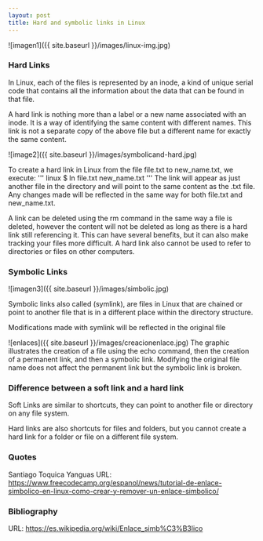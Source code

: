 ```yaml
---
layout: post
title: Hard and symbolic links in Linux
---
```


![imagen1]({{ site.baseurl }}/images/linux-img.jpg)


### Hard Links


In Linux, each of the files is represented by an inode, a kind of unique serial code that contains all the information about the data that can be found in that file.

A hard link is nothing more than a label or a new name associated with an inode. It is a way of identifying the same content with different names. This link is not a separate copy of the above file but a different name for exactly the same content.

![image2]({{ site.baseurl }}/images/symbolicand-hard.jpg)

To create a hard link in Linux from the file file.txt to new_name.txt, we execute:
''' linux
$ ln file.txt new_name.txt
'''
The link will appear as just another file in the directory and will point to the same content as the .txt file. Any changes made will be reflected in the same way for both file.txt and new_name.txt.

A link can be deleted using the rm command in the same way a file is deleted, however the content will not be deleted as long as there is a hard link still referencing it. This can have several benefits, but it can also make tracking your files more difficult. A hard link also cannot be used to refer to directories or files on other computers.


### Symbolic Links

![imagen3]({{ site.baseurl }}/images/simbolic.jpg)

Symbolic links also called (symlink), are files in Linux that are chained or point to another file that is in a different place within the directory structure.

Modifications made with symlink will be reflected in the original file

![enlaces]({{ site.baseurl }}/images/creacionenlace.jpg)
The graphic illustrates the creation of a file using the echo command, then the creation of a permanent link, and then a symbolic link. Modifying the original file name does not affect the permanent link but the symbolic link is broken.

### Difference between a soft link and a hard link

Soft Links are similar to shortcuts, they can point to another file or directory on any file system.

Hard links are also shortcuts for files and folders, but you cannot create a hard link for a folder or file on a different file system.

### Quotes

Santiago Toquica Yanguas
URL: https://www.freecodecamp.org/espanol/news/tutorial-de-enlace-simbolico-en-linux-como-crear-y-remover-un-enlace-simbolico/


### Bibliography

URL: https://es.wikipedia.org/wiki/Enlace_simb%C3%B3lico


  
  
  
  

